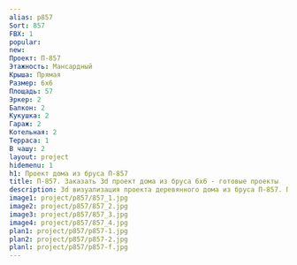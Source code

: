 ```yaml
---
alias: p857
Sort: 857
FBX: 1
popular: 
new: 
Проект: П-857
Этажность: Мансардный
Крыша: Прямая
Размер: 6х6
Площадь: 57
Эркер: 2
Балкон: 2
Кукушка: 2
Гараж: 2
Котельная: 2
Терраса: 1
В чашу: 2
layout: project
hidemenu: 1
h1: Проект дома из бруса П-857
title: П-857. Заказать 3d проект дома из бруса 6х6 - готовые проекты
description: 3d визуализация проекта деревянного дома из бруса П-857. Площадь 57 м2, размер 6х6. Вы можете внести любые изменения в проект.
image1: project/p857/857_1.jpg
image2: project/p857/857_2.jpg
image3: project/p857/857_3.jpg
image4: project/p857/857_4.jpg
plan1: project/p857/p857-1.jpg
plan2: project/p857/p857-2.jpg
planl: project/p857/p857-f.jpg
---
```

